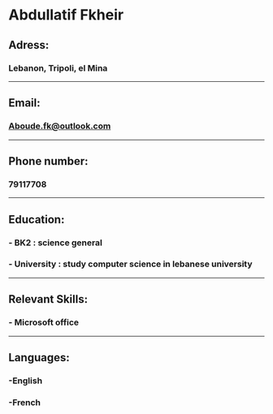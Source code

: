 # Abdullatif Fkheir


## Adress: 

### Lebanon, Tripoli, el Mina

--------------------------------------------------


## Email: 

### Aboude.fk@outlook.com

-----------------------------------------------


## Phone number:

### 79117708

------------------------------------------------


## Education:

### - BK2 : science general

### - University : study computer science in lebanese university

-----------------------------------------------
## Relevant Skills:

### - Microsoft office

-------------------------------------------------

## Languages:

### -English

### -French



